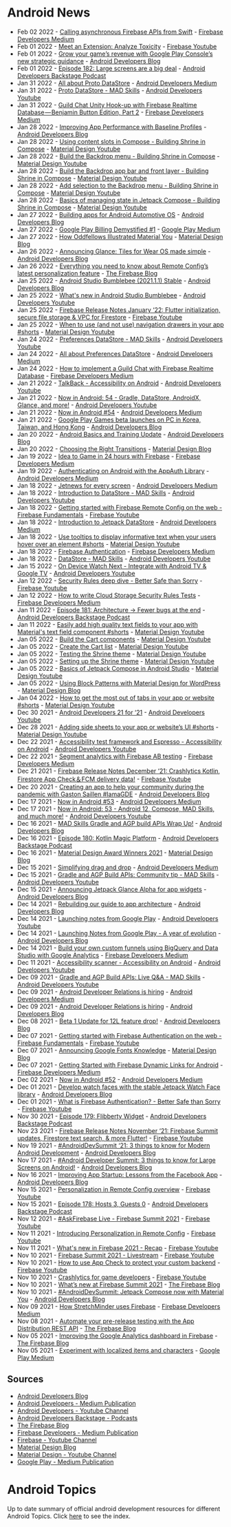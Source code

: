 # Android News

<!-- NEWS:START -->
- Feb 02 2022 - [Calling asynchronous Firebase APIs from Swift](https://medium.com/firebase-developers/calling-asynchronous-firebase-apis-from-swift-757e8207df54?source=rss----8e8b7dc6774d---4) - [Firebase Developers Medium](https://medium.com/firebase-developers)
- Feb 01 2022 - [Meet an Extension: Analyze Toxicity](https://www.youtube.com/watch?v=3nilbcBGW0c) - [Firebase Youtube](https://www.youtube.com/user/Firebase)
- Feb 01 2022 - [Grow your game’s revenue with Google Play Console’s new strategic guidance](http://android-developers.googleblog.com/2022/02/grow-your-games-revenue-with-google.html) - [Android Developers Blog](https://android-developers.googleblog.com/)
- Feb 01 2022 - [Episode 182: Large screens are a big deal](http://adbackstage.libsyn.com/episode-182-large-screens-are-a-big-deal) - [Android Developers Backstage Podcast](https://adbackstage.libsyn.com/)
- Jan 31 2022 - [All about Proto DataStore](https://medium.com/androiddevelopers/all-about-proto-datastore-1b1af6cd2879?source=rss----95b274b437c2---4) - [Android Developers Medium](https://medium.com/androiddevelopers)
- Jan 31 2022 - [Proto DataStore - MAD Skills](https://www.youtube.com/watch?v=aYhgwII6_VM) - [Android Developers Youtube](https://www.youtube.com/c/AndroidDevelopers)
- Jan 31 2022 - [Guild Chat Unity Hook-up with Firebase Realtime Database — Benjamin Button Edition, Part 2](https://medium.com/firebase-developers/guild-chat-unity-hook-up-with-firebase-realtime-database-benjamin-button-edition-part-2-6b4a66b906a5?source=rss----8e8b7dc6774d---4) - [Firebase Developers Medium](https://medium.com/firebase-developers)
- Jan 28 2022 - [Improving App Performance with Baseline Profiles](http://android-developers.googleblog.com/2022/01/improving-app-performance-with-baseline.html) - [Android Developers Blog](https://android-developers.googleblog.com/)
- Jan 28 2022 - [Using content slots in Compose - Building Shrine in Compose](https://www.youtube.com/watch?v=kytMSf0fwhE) - [Material Design Youtube](https://www.youtube.com/c/MaterialDesign)
- Jan 28 2022 - [Build the Backdrop menu - Building Shrine in Compose](https://www.youtube.com/watch?v=xAgUOv_TxiU) - [Material Design Youtube](https://www.youtube.com/c/MaterialDesign)
- Jan 28 2022 - [Build the Backdrop app bar and front layer - Building Shrine in Compose](https://www.youtube.com/watch?v=caEbwQcKg78) - [Material Design Youtube](https://www.youtube.com/c/MaterialDesign)
- Jan 28 2022 - [Add selection to the Backdrop menu - Building Shrine in Compose](https://www.youtube.com/watch?v=RIw-8Da8Cfg) - [Material Design Youtube](https://www.youtube.com/c/MaterialDesign)
- Jan 28 2022 - [Basics of managing state in Jetpack Compose - Building Shrine in Compose](https://www.youtube.com/watch?v=YZH5pObJyFA) - [Material Design Youtube](https://www.youtube.com/c/MaterialDesign)
- Jan 27 2022 - [Building apps for Android Automotive OS](http://android-developers.googleblog.com/2022/01/building-apps-for-android-automotive-os.html) - [Android Developers Blog](https://android-developers.googleblog.com/)
- Jan 27 2022 - [Google Play Billing Demystified #1](https://medium.com/googleplaydev/google-play-billing-demystified-1-a0c80aeabfe7?source=rss----1f8baa23933d---4) - [Google Play Medium](https://medium.com/googleplaydev)
- Jan 27 2022 - [How Oddfellows Illustrated Material You](https://material.io/blog/interview-oddfellows-m3-art-style) - [Material Design Blog](https://material.io/blog)
- Jan 26 2022 - [Announcing Glance: Tiles for Wear OS made simple](http://android-developers.googleblog.com/2022/01/announcing-glance-tiles-for-wear-os.html) - [Android Developers Blog](https://android-developers.googleblog.com/)
- Jan 26 2022 - [Everything you need to know about Remote Config’s latest personalization feature](http://firebase.googleblog.com/2022/01/remote-config-personalization-overview.html) - [The Firebase Blog](https://firebase.googleblog.com/)
- Jan 25 2022 - [Android Studio Bumblebee (2021.1.1) Stable](http://android-developers.googleblog.com/2022/01/android-studio-bumblebee-202111-stable.html) - [Android Developers Blog](https://android-developers.googleblog.com/)
- Jan 25 2022 - [What's new in Android Studio Bumblebee](https://www.youtube.com/watch?v=rIt13HjCRiI) - [Android Developers Youtube](https://www.youtube.com/c/AndroidDevelopers)
- Jan 25 2022 - [Firebase Release Notes January ‘22: Flutter initialization, secure file storage & VPC for Firestore](https://www.youtube.com/watch?v=hNXPCcBHAZg) - [Firebase Youtube](https://www.youtube.com/user/Firebase)
- Jan 25 2022 - [When to use (and not use) navigation drawers in your app #shorts](https://www.youtube.com/watch?v=JNUTUZbvdeU) - [Material Design Youtube](https://www.youtube.com/c/MaterialDesign)
- Jan 24 2022 - [Preferences DataStore - MAD Skills](https://www.youtube.com/watch?v=kp53qL_O5gk) - [Android Developers Youtube](https://www.youtube.com/c/AndroidDevelopers)
- Jan 24 2022 - [All about Preferences DataStore](https://medium.com/androiddevelopers/all-about-preferences-datastore-cc7995679334?source=rss----95b274b437c2---4) - [Android Developers Medium](https://medium.com/androiddevelopers)
- Jan 24 2022 - [How to implement a Guild Chat with Firebase Realtime Database](https://medium.com/firebase-developers/how-to-implement-a-guild-chat-with-firebase-realtime-database-64e2825dfd00?source=rss----8e8b7dc6774d---4) - [Firebase Developers Medium](https://medium.com/firebase-developers)
- Jan 21 2022 - [TalkBack - Accessibility on Android](https://www.youtube.com/watch?v=_1yRVwhEv5I) - [Android Developers Youtube](https://www.youtube.com/c/AndroidDevelopers)
- Jan 21 2022 - [Now in Android: 54 - Gradle, DataStore, AndroidX, Glance, and more!](https://www.youtube.com/watch?v=AjVShjnCJW4) - [Android Developers Youtube](https://www.youtube.com/c/AndroidDevelopers)
- Jan 21 2022 - [Now in Android #54](https://medium.com/androiddevelopers/now-in-android-54-f9cbc3119514?source=rss----95b274b437c2---4) - [Android Developers Medium](https://medium.com/androiddevelopers)
- Jan 21 2022 - [Google Play Games beta launches on PC in Korea, Taiwan, and Hong Kong](http://android-developers.googleblog.com/2022/01/googleplaygames.html) - [Android Developers Blog](https://android-developers.googleblog.com/)
- Jan 20 2022 - [Android Basics and Training Update](http://android-developers.googleblog.com/2022/01/android-basics-and-training-update.html) - [Android Developers Blog](https://android-developers.googleblog.com/)
- Jan 20 2022 - [Choosing the Right Transitions](https://material.io/blog/motion-research-container-transform) - [Material Design Blog](https://material.io/blog)
- Jan 19 2022 - [Idea to Game in 24 hours with Firebase](https://medium.com/firebase-developers/pictle-idea-to-game-in-24-hours-with-firebase-a18e0da8475f?source=rss----8e8b7dc6774d---4) - [Firebase Developers Medium](https://medium.com/firebase-developers)
- Jan 19 2022 - [Authenticating on Android with the AppAuth Library](https://medium.com/androiddevelopers/authenticating-on-android-with-the-appauth-library-7bea226555d5?source=rss----95b274b437c2---4) - [Android Developers Medium](https://medium.com/androiddevelopers)
- Jan 18 2022 - [Jetnews for every screen](https://medium.com/androiddevelopers/jetnews-for-every-screen-4d8e7927752?source=rss----95b274b437c2---4) - [Android Developers Medium](https://medium.com/androiddevelopers)
- Jan 18 2022 - [Introduction to DataStore - MAD Skills](https://www.youtube.com/watch?v=mdQjuZbLv9Y) - [Android Developers Youtube](https://www.youtube.com/c/AndroidDevelopers)
- Jan 18 2022 - [Getting started with Firebase Remote Config on the web - Firebase Fundamentals](https://www.youtube.com/watch?v=0DBRiMWy28Y) - [Firebase Youtube](https://www.youtube.com/user/Firebase)
- Jan 18 2022 - [Introduction to Jetpack DataStore](https://medium.com/androiddevelopers/introduction-to-jetpack-datastore-3dc8d74139e7?source=rss----95b274b437c2---4) - [Android Developers Medium](https://medium.com/androiddevelopers)
- Jan 18 2022 - [Use tooltips to display informative text when your users hover over an element #shorts](https://www.youtube.com/watch?v=rUWXOHYE6r0) - [Material Design Youtube](https://www.youtube.com/c/MaterialDesign)
- Jan 18 2022 - [Firebase Authentication](https://medium.com/firebase-developers/firebase-authentication-f0445ac732cb?source=rss----8e8b7dc6774d---4) - [Firebase Developers Medium](https://medium.com/firebase-developers)
- Jan 18 2022 - [DataStore - MAD Skills](https://www.youtube.com/watch?v=9ws-cJzlJkU) - [Android Developers Youtube](https://www.youtube.com/c/AndroidDevelopers)
- Jan 15 2022 - [On Device Watch Next - Integrate with Android TV & Google TV](https://www.youtube.com/watch?v=QFMIP5GOo70) - [Android Developers Youtube](https://www.youtube.com/c/AndroidDevelopers)
- Jan 12 2022 - [Security Rules deep dive - Better Safe than Sorry](https://www.youtube.com/watch?v=TglPc74M3DM) - [Firebase Youtube](https://www.youtube.com/user/Firebase)
- Jan 12 2022 - [How to write Cloud Storage Security Rules Tests](https://medium.com/firebase-developers/how-to-write-firebase-cloud-storage-rules-tests-48559806a268?source=rss----8e8b7dc6774d---4) - [Firebase Developers Medium](https://medium.com/firebase-developers)
- Jan 11 2022 - [Episode 181: Architecture → Fewer bugs at the end](http://adbackstage.libsyn.com/episode-181-architecture-fewer-bugs-at-the-end) - [Android Developers Backstage Podcast](https://adbackstage.libsyn.com/)
- Jan 11 2022 - [Easily add high quality text fields to your app with Material's text field component #shorts](https://www.youtube.com/watch?v=jF7K78Vxol8) - [Material Design Youtube](https://www.youtube.com/c/MaterialDesign)
- Jan 05 2022 - [Build the Cart components](https://www.youtube.com/watch?v=-1pSOeql9WY) - [Material Design Youtube](https://www.youtube.com/c/MaterialDesign)
- Jan 05 2022 - [Create the Cart list](https://www.youtube.com/watch?v=QrEmap8gDQE) - [Material Design Youtube](https://www.youtube.com/c/MaterialDesign)
- Jan 05 2022 - [Testing the Shrine theme](https://www.youtube.com/watch?v=7DRRWi6iiBE) - [Material Design Youtube](https://www.youtube.com/c/MaterialDesign)
- Jan 05 2022 - [Setting up the Shrine theme](https://www.youtube.com/watch?v=OVWjF3fAeJ4) - [Material Design Youtube](https://www.youtube.com/c/MaterialDesign)
- Jan 05 2022 - [Basics of Jetpack Compose in Android Studio](https://www.youtube.com/watch?v=NKmd-mFnro0) - [Material Design Youtube](https://www.youtube.com/c/MaterialDesign)
- Jan 05 2022 - [Using Block Patterns with Material Design for WordPress](https://material.io/blog/material-design-wordpress-plugin-030) - [Material Design Blog](https://material.io/blog)
- Jan 04 2022 - [How to get the most out of tabs in your app or website #shorts](https://www.youtube.com/watch?v=MHtZryxl7os) - [Material Design Youtube](https://www.youtube.com/c/MaterialDesign)
- Dec 30 2021 - [Android Developers 21 for ‘21](https://www.youtube.com/watch?v=PpizrcJv8pw) - [Android Developers Youtube](https://www.youtube.com/c/AndroidDevelopers)
- Dec 28 2021 - [Adding side sheets to your app or website’s UI #shorts](https://www.youtube.com/watch?v=yba_Y6kloqs) - [Material Design Youtube](https://www.youtube.com/c/MaterialDesign)
- Dec 22 2021 - [Accessibility test framework and Espresso - Accessibility on Android](https://www.youtube.com/watch?v=DLN2s16HwcE) - [Android Developers Youtube](https://www.youtube.com/c/AndroidDevelopers)
- Dec 22 2021 - [Segment analytics with Firebase AB testing](https://medium.com/firebase-developers/segment-analytics-with-firebase-ab-testing-36bfa6589ea4?source=rss----8e8b7dc6774d---4) - [Firebase Developers Medium](https://medium.com/firebase-developers)
- Dec 21 2021 - [Firebase Release Notes December ‘21: Crashlytics Kotlin, Firestore App Check＆FCM delivery data!](https://www.youtube.com/watch?v=VjENUKwjDEE) - [Firebase Youtube](https://www.youtube.com/user/Firebase)
- Dec 20 2021 - [Creating an app to help your community during the pandemic with Gaston Saillen #IamaGDE](http://android-developers.googleblog.com/2021/12/creating-app-to-help-your-community.html) - [Android Developers Blog](https://android-developers.googleblog.com/)
- Dec 17 2021 - [Now in Android #53](https://medium.com/androiddevelopers/now-in-android-53-2e79f95957c5?source=rss----95b274b437c2---4) - [Android Developers Medium](https://medium.com/androiddevelopers)
- Dec 17 2021 - [Now in Android: 53 - Android 12, Compose, MAD Skills, and much more!](https://www.youtube.com/watch?v=rGYN-FHBHZw) - [Android Developers Youtube](https://www.youtube.com/c/AndroidDevelopers)
- Dec 16 2021 - [MAD Skills Gradle and AGP build APIs Wrap Up!](http://android-developers.googleblog.com/2021/12/mad-skills-gradle-and-agp-build-apis.html) - [Android Developers Blog](https://android-developers.googleblog.com/)
- Dec 16 2021 - [Episode 180: Kotlin Magic Platform](http://adbackstage.libsyn.com/episode-180-kotlin-magic-platform) - [Android Developers Backstage Podcast](https://adbackstage.libsyn.com/)
- Dec 16 2021 - [Material Design Award Winners 2021](https://material.io/blog/mda-2021-winners) - [Material Design Blog](https://material.io/blog)
- Dec 15 2021 - [Simplifying drag and drop](https://medium.com/androiddevelopers/simplifying-drag-and-drop-3713d6ef526e?source=rss----95b274b437c2---4) - [Android Developers Medium](https://medium.com/androiddevelopers)
- Dec 15 2021 - [Gradle and AGP Build APIs: Community tip - MAD Skills](https://www.youtube.com/watch?v=8SFfffaB0CU) - [Android Developers Youtube](https://www.youtube.com/c/AndroidDevelopers)
- Dec 15 2021 - [Announcing Jetpack Glance Alpha for app widgets](http://android-developers.googleblog.com/2021/12/announcing-jetpack-glance-alpha-for-app.html) - [Android Developers Blog](https://android-developers.googleblog.com/)
- Dec 14 2021 - [Rebuilding our guide to app architecture](http://android-developers.googleblog.com/2021/12/rebuilding-our-guide-to-app-architecture.html) - [Android Developers Blog](https://android-developers.googleblog.com/)
- Dec 14 2021 - [Launching notes from Google Play](https://www.youtube.com/watch?v=WINMwDqax0A) - [Android Developers Youtube](https://www.youtube.com/c/AndroidDevelopers)
- Dec 14 2021 - [Launching Notes from Google Play - A year of evolution](http://android-developers.googleblog.com/2021/12/launching-notes-from-google-play.html) - [Android Developers Blog](https://android-developers.googleblog.com/)
- Dec 14 2021 - [Build your own custom funnels using BigQuery and Data Studio with Google Analytics](https://medium.com/firebase-developers/build-your-own-custom-funnel-in-firebase-google-analytics-with-bigquery-and-data-studio-685a551cc0e3?source=rss----8e8b7dc6774d---4) - [Firebase Developers Medium](https://medium.com/firebase-developers)
- Dec 11 2021 - [Accessibility scanner - Accessibility on Android](https://www.youtube.com/watch?v=i1gMzQv0hWU) - [Android Developers Youtube](https://www.youtube.com/c/AndroidDevelopers)
- Dec 09 2021 - [Gradle and AGP Build APIs: Live Q&A - MAD Skills](https://www.youtube.com/watch?v=2FOzPTJprUU) - [Android Developers Youtube](https://www.youtube.com/c/AndroidDevelopers)
- Dec 09 2021 - [Android Developer Relations is hiring](https://medium.com/androiddevelopers/android-developer-relations-is-hiring-e9d42e8d59cf?source=rss----95b274b437c2---4) - [Android Developers Medium](https://medium.com/androiddevelopers)
- Dec 09 2021 - [Android Developer Relations is hiring](http://android-developers.googleblog.com/2021/12/android-developer-relations-is-hiring.html) - [Android Developers Blog](https://android-developers.googleblog.com/)
- Dec 08 2021 - [Beta 1 Update for 12L feature drop!](http://android-developers.googleblog.com/2021/12/beta-1-update-for-12l-feature-drop.html) - [Android Developers Blog](https://android-developers.googleblog.com/)
- Dec 07 2021 - [Getting started with Firebase Authentication on the web - Firebase Fundamentals](https://www.youtube.com/watch?v=rbuSx1yEgV8) - [Firebase Youtube](https://www.youtube.com/user/Firebase)
- Dec 07 2021 - [Announcing Google Fonts Knowledge](https://material.io/blog/google-fonts-knowledge) - [Material Design Blog](https://material.io/blog)
- Dec 07 2021 - [Getting Started with Firebase Dynamic Links for Android](https://medium.com/firebase-developers/beginners-guide-on-creating-a-shareable-link-of-your-apps-specific-data-with-firebase-8c471e1fe22e?source=rss----8e8b7dc6774d---4) - [Firebase Developers Medium](https://medium.com/firebase-developers)
- Dec 02 2021 - [Now in Android #52](https://medium.com/androiddevelopers/now-in-android-52-f5fbd751b35f?source=rss----95b274b437c2---4) - [Android Developers Medium](https://medium.com/androiddevelopers)
- Dec 01 2021 - [Develop watch faces with the stable Jetpack Watch Face library](http://android-developers.googleblog.com/2021/12/develop-watch-faces-with-stable-jetpack.html) - [Android Developers Blog](https://android-developers.googleblog.com/)
- Dec 01 2021 - [What is Firebase Authentication? - Better Safe than Sorry](https://www.youtube.com/watch?v=vBUk293QSKY) - [Firebase Youtube](https://www.youtube.com/user/Firebase)
- Nov 30 2021 - [Episode 179: Flibberty Widget](http://adbackstage.libsyn.com/flibberty-widget) - [Android Developers Backstage Podcast](https://adbackstage.libsyn.com/)
- Nov 23 2021 - [Firebase Release Notes November ‘21: Firebase Summit updates, Firestore text search, & more Flutter!](https://www.youtube.com/watch?v=7KaNHpOPYTs) - [Firebase Youtube](https://www.youtube.com/user/Firebase)
- Nov 19 2021 - [#AndroidDevSummit ‘21: 3 things to know for Modern Android Development](http://android-developers.googleblog.com/2021/11/ads21-modern-android-development.html) - [Android Developers Blog](https://android-developers.googleblog.com/)
- Nov 17 2021 - [#Android Developer Summit: 3 things to know for Large Screens on Android!](http://android-developers.googleblog.com/2021/11/android-developer-summit-21-large-screens.html) - [Android Developers Blog](https://android-developers.googleblog.com/)
- Nov 16 2021 - [Improving App Startup: Lessons from the Facebook App](http://android-developers.googleblog.com/2021/11/improving-app-startup-facebook-app.html) - [Android Developers Blog](https://android-developers.googleblog.com/)
- Nov 15 2021 - [Personalization in Remote Config overview](https://www.youtube.com/watch?v=MTclqADW9rs) - [Firebase Youtube](https://www.youtube.com/user/Firebase)
- Nov 15 2021 - [Episode 178: Hosts 3, Guests 0](http://adbackstage.libsyn.com/episode-178-hosts-3-guests-0) - [Android Developers Backstage Podcast](https://adbackstage.libsyn.com/)
- Nov 12 2021 - [#AskFirebase Live - Firebase Summit 2021](https://www.youtube.com/watch?v=dVeH4aSzdE0) - [Firebase Youtube](https://www.youtube.com/user/Firebase)
- Nov 11 2021 - [Introducing Personalization in Remote Config](https://www.youtube.com/watch?v=-PpE1QhZjPE) - [Firebase Youtube](https://www.youtube.com/user/Firebase)
- Nov 11 2021 - [What's new in Firebase 2021 - Recap](https://www.youtube.com/watch?v=_ZMfTQZuP-Y) - [Firebase Youtube](https://www.youtube.com/user/Firebase)
- Nov 10 2021 - [Firebase Summit 2021 - Livestream](https://www.youtube.com/watch?v=BlMZ0XK8ZOI) - [Firebase Youtube](https://www.youtube.com/user/Firebase)
- Nov 10 2021 - [How to use App Check to protect your custom backend](https://www.youtube.com/watch?v=DEV372Kof0g) - [Firebase Youtube](https://www.youtube.com/user/Firebase)
- Nov 10 2021 - [Crashlytics for game developers](https://www.youtube.com/watch?v=G1PzMgMAdg0) - [Firebase Youtube](https://www.youtube.com/user/Firebase)
- Nov 10 2021 - [What’s new at Firebase Summit 2021](http://firebase.googleblog.com/2021/11/whats-new-at-Firebase-Summit-2021.html) - [The Firebase Blog](https://firebase.googleblog.com/)
- Nov 10 2021 - [#AndroidDevSummit: Jetpack Compose now with Material You](http://android-developers.googleblog.com/2021/11/ads21-compose-material-you.html) - [Android Developers Blog](https://android-developers.googleblog.com/)
- Nov 09 2021 - [How StretchMinder uses Firebase](https://medium.com/firebase-developers/how-stretchminder-uses-firebase-b45c76d62cc6?source=rss----8e8b7dc6774d---4) - [Firebase Developers Medium](https://medium.com/firebase-developers)
- Nov 08 2021 - [Automate your pre-release testing with the App Distribution REST API](http://firebase.googleblog.com/2021/11/app-distribution-rest-api.html) - [The Firebase Blog](https://firebase.googleblog.com/)
- Nov 05 2021 - [Improving the Google Analytics dashboard in Firebase](http://firebase.googleblog.com/2021/11/updated-google-analytics-dashboard.html) - [The Firebase Blog](https://firebase.googleblog.com/)
- Nov 05 2021 - [Experiment with localized items and characters](https://medium.com/googleplaydev/experiment-with-localized-items-and-characters-822cc8f17420?source=rss----1f8baa23933d---4) - [Google Play Medium](https://medium.com/googleplaydev)<!-- NEWS:END -->

## Sources

* [Android Developers Blog](https://android-developers.googleblog.com/)
* [Android Developers - Medium Publication](https://medium.com/androiddevelopers)
* [Android Developers - Youtube Channel](https://www.youtube.com/c/AndroidDevelopers)
* [Android Developers Backstage - Podcasts](https://adbackstage.libsyn.com/)
* [The Firebase Blog](https://firebase.googleblog.com/)
* [Firebase Developers - Medium Publication](https://medium.com/firebase-developers)
* [Firebase - Youtube Channel](https://www.youtube.com/user/Firebase)
* [Material Design Blog](https://material.io/blog)
* [Material Design - Youtube Channel](https://www.youtube.com/c/MaterialDesign)
* [Google Play - Medium Publication](https://medium.com/googleplaydev)

# Android Topics
Up to date summary of official android development resources for different Android Topics. Click [here](https://androidtopicsindex.dipien.com/) to see the index.

